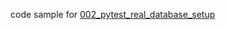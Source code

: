 code sample for [002_pytest_real_database_setup][]

[002_pytest_real_database_setup]: https://snippet.build4.fun/posts/002_pytest_real_database_setup/
